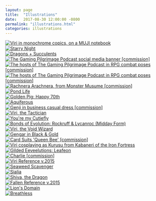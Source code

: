 ```yaml
---
layout: page
title:  "Illustrations"
date:   2017-08-30 12:00:00 -0800
permalink: "illustrations.html"
categories: illustrations
---
```

<div id="gallery">
		<div class="row">
			<article class="4u 12u$(small) work-item">
				<a href="images/illustrations/viri_notebook(600px).png" class="image fit thumb"><img src="images/illustration-thumbnails/viri_notebook(500px).png" title="Viri in monochrome copics, on a MUJI notebook" /></a>
			</article>
			<article class="4u 12u$(small) work-item">
				<a href="images/illustrations/umbreon_starrynight(700px).png" class="image fit thumb"><img src="images/illustration-thumbnails/umbreon_starrynight(500px).png" title="Starry Night" /></a>
			</article>
			<article class="4u 12u$(small) work-item">
				<a href="images/illustrations/dragon_succulents(700px).png" class="image fit thumb"><img src="images/illustration-thumbnails/dragon_succulents(500px).png" title="Dragons + Succulents" /></a>
			</article>
			<article class="4u 12u$(small) work-item">
				<a href="images/illustrations/commission_bannerbackgroundlogo(1500px).png" class="image fit thumb"><img src="images/illustration-thumbnails/commission_bannerbackgroundlogo(500px).png" title="The Gaming Pilgrimage Podcast social media banner [commission]" /></a>
			</article>
			<article class="4u 12u$(small) work-item">
				<a href="images/illustrations/commission_charactercomps1(1200px).png" class="image fit thumb"><img src="images/illustration-thumbnails/commission_charactercomps1(500px).png" title="The hosts of The Gaming Pilgrimage Podcast in RPG combat poses [commission]" /></a>
			</article>
			<article class="4u 12u$(small) work-item">
				<a href="images/illustrations/commission_charactercomps2(1200px).png" class="image fit thumb"><img src="images/illustration-thumbnails/commission_charactercomps2(500px).png" title="The hosts of The Gaming Pilgrimage Podcast in RPG combat poses [commission]" /></a>
			</article>
			<article class="4u 12u$(small) work-item">
				<a href="images/illustrations/commission_spiderwaifu(1000px).png" class="image fit thumb"><img src="images/illustration-thumbnails/commission_spiderwaifu(500px).png" title="Rachnera Arachnera, from Monster Musume [commission]" /></a>
			</article>
			<article class="4u 12u$(small) work-item">
				<a href="images/illustrations/pattern_pokemonpond(800px).png" class="image fit thumb"><img src="images/illustrations/pattern_pokemonpond(800px).png" title="Pond Life" /></a>
			</article>
			<article class="4u 12u$(small) work-item">
				<a href="images/illustrations/birthdaycard_plum70(600px).png" class="image fit thumb"><img src="images/illustration-thumbnails/birthdaycard_plum70(500px).png" title="Golden Pig: Happy 70th" /></a>
			</article>
			<article class="4u 12u$(small) work-item">
				<a href="images/illustrations/vaporeon_waterflora(1000px).png" class="image fit thumb"><img src="images/illustration-thumbnails/vaporeon_waterflora(500px).png" title="Aquiferous" /></a>
			</article>
			<article class="4u 12u$(small) work-item">
				<a href="images/illustrations/commission_genji-icon(500px)(background-sig).png" class="image fit thumb"><img src="images/illustrations/commission_genji-icon(500px)(background-sig).png" title="Genji in business casual dress [commission]" /></a>
			</article>
			<article class="4u 12u$(small) work-item">
				<a href="images/illustrations/viri_tactician(800px).png" class="image fit thumb"><img src="images/illustration-thumbnails/viri_tactician(500px).png" title="Viri, the Tactician" /></a>
			</article>
			<article class="4u 12u$(small) work-item">
				<a href="images/illustrations/valentines_youremycutiefly(600px).png" class="image fit thumb"><img src="images/illustration-thumbnails/valentines_youremycutiefly(500px).png" title="You're my Cutiefly" /></a>
			</article>
			<article class="4u 12u$(small) work-item">
				<a href="images/illustrations/bondsofevolution_rockruff-lycanroc-midday(600px).png" class="image fit thumb"><img src="images/illustration-thumbnails/bondsofevolution_rockruff-lycanroc-midday(500px).png" title="Bonds of Evolution: Rockruff & Lycanroc (Midday Form)" /></a>
			</article>
			<article class="4u 12u$(small) work-item">
				<a href="images/illustrations/viri_pathfinder(800px).png" class="image fit thumb"><img src="images/illustration-thumbnails/viri_pathfinder(500px).png" title="Viri, the Void Wizard" /></a>
			</article>
			<article class="4u 12u$(small) work-item">
				<a href="images/illustrations/pokemon_gildedgengar(600px).png" class="image fit thumb"><img src="images/illustration-thumbnails/pokemon_gildedgengar.png" title="Gengar in Black & Gold" /></a>
			</article>
			<article class="4u 12u$(small) work-item">
				<a href="images/illustrations/commission_courtiebee(600px).png" class="image fit thumb"><img src="images/illustration-thumbnails/commission_courtiebee(500px).png" title="Card Suits 'Queen Bee' [commission]" /></a>
			</article>
			<article class="4u 12u$(small) work-item">
				<a href="images/illustrations/viri_kurusu(800px).png" class="image fit thumb"><img src="images/illustration-thumbnails/viri_kurusu(500px).png" title="Viri cosplaying as Kurusu from Kabaneri of the Iron Fortress" /></a>
			</article>
			<article class="4u 12u$(small) work-item">
				<a href="images/illustrations/gildedeeveelutions_leafeon(800px).png" class="image fit thumb"><img src="images/illustration-thumbnails/gildedeeveelutions_leafeon(500px).png" title="Gilded Eeveelutions: Leafeon" /></a>
			</article>
			<article class="4u 12u$(small) work-item">
				<a href="images/illustrations/commission_charlie(900px).png" class="image fit thumb"><img src="images/illustration-thumbnails/commission_charlie(500px).png" title="Charlie [commission]" /></a>
			</article>
			<article class="4u 12u$(small) work-item">
				<a href="images/illustrations/viri_ref2015(2000px).png" class="image fit thumb"><img src="images/illustration-thumbnails/viri_ref2015(500px).png" title="Viri Reference v.2015" /></a>
			</article>
			<article class="4u 12u$(small) work-item">
				<a href="images/illustrations/flightrising_seaweedscavenger(1000px).png" class="image fit thumb"><img src="images/illustration-thumbnails/flightrising_seaweedscavenger(500px).png" title="Seaweed Scavenger" /></a>
			</article>
			<article class="4u 12u$(small) work-item">
				<a href="images/illustrations/flightrising_sialiabust(700px).png" class="image fit thumb"><img src="images/illustration-thumbnails/flightrising_sialiabust(500px).png" title="Sialia" /></a>
			</article>
			<article class="4u 12u$(small) work-item">
				<a href="images/illustrations/pad_shivadragon(1200px).png" class="image fit thumb"><img src="images/illustration-thumbnails/pad_shivadragon(500px).png" title="Shiva, the Dragon" /></a>
			</article>
			<article class="4u 12u$(small) work-item">
				<a href="images/illustrations/fallen_ref2015(2100px).png" class="image fit thumb"><img src="images/illustration-thumbnails/fallen_ref2015(500px).png" title="Fallen Reference v.2015" /></a>
			</article>
			<article class="4u 12u$(small) work-item">
				<a href="images/illustrations/lion_lionsdomain(600px).png" class="image fit thumb"><img src="images/illustration-thumbnails/lion_lionsdomain(500px).png" title="Lion's Domain" /></a>
			</article>
			<article class="4u 12u$(small) work-item">
				<a href="images/illustrations/fractal_breathless(1920px).png" class="image fit thumb"><img src="images/illustration-thumbnails/fractal_breathless(500px).png" title="Breathless" /></a>
			</article>
		</div>
</div>
